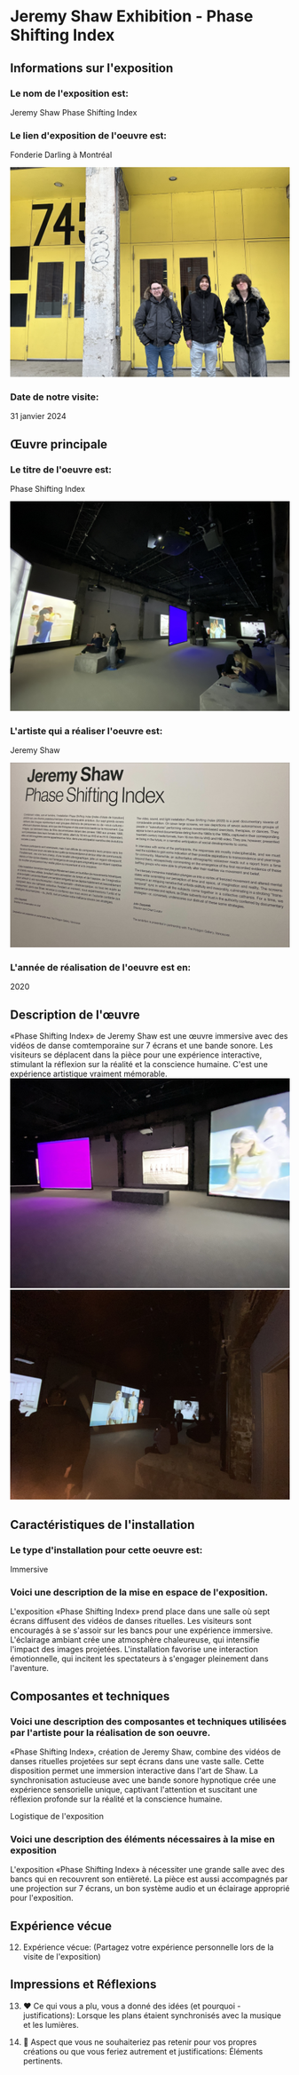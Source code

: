 # Jeremy Shaw Exhibition - Phase Shifting Index

<h2>Informations sur l'exposition</h2>

<h3> Le nom de l'exposition est: </h3>
  <p>Jeremy Shaw Phase Shifting Index</p>

  <h3> Le lien d'exposition de l'oeuvre est: </h3>
<p>Fonderie Darling à Montréal</p>

![entree edifice](medias/entree_edifice.png)

<h3>Date de notre visite:</h3>
<p>31 janvier 2024</p>

## Œuvre principale

<h3> Le titre de l'oeuvre est: </h3>
  <p> Phase Shifting Index </p>
  
![vue oeuvre](medias/vue_oeuvre.png)

<h3>L'artiste qui a réaliser l'oeuvre est:</h3>
  <p>Jeremy Shaw</p>

  ![affiche exposition](medias/affiche_exposition.png)

<h3>L'année de réalisation de l'oeuvre est en:</h3>
<p>2020</p>

## Description de l'œuvre

«Phase Shifting Index» de Jeremy Shaw est une œuvre immersive avec des vidéos de danse comtemporaine sur 7 écrans et une bande sonore. Les visiteurs se déplacent dans la pièce pour une expérience interactive, stimulant la réflexion sur la réalité et la conscience humaine. C'est une expérience artistique vraiment mémorable.
![premiere_vue](medias/premiere_vue.png)
![deuxieme_vue](medias/deuxieme_vue.png)

## Caractéristiques de l'installation

<h3> Le type d'installation pour cette oeuvre est: </h3>
  <p> Immersive </p>
   
<h3> Voici une description de la mise en espace de l'exposition. </h3> 

<p> L'exposition «Phase Shifting Index» prend place dans une salle où sept écrans diffusent des vidéos de danses rituelles. Les visiteurs sont encouragés à se s'assoir sur les bancs pour une expérience immersive. L'éclairage ambiant crée une atmosphère chaleureuse, qui intensifie l'impact des images projetées. L'installation favorise une interaction émotionnelle, qui incitent les spectateurs à s'engager pleinement dans l'aventure. </p>

## Composantes et techniques

<h3>Voici une description des composantes et techniques utilisées par l'artiste pour la réalisation de son oeuvre.</h3>

<p>«Phase Shifting Index», création de Jeremy Shaw, combine des vidéos de danses rituelles projetées sur sept écrans dans une vaste salle. Cette disposition permet une immersion interactive dans l'art de Shaw. La synchronisation astucieuse avec une bande sonore hypnotique crée une expérience sensorielle unique, captivant l'attention et suscitant une réflexion profonde sur la réalité et la conscience humaine.</p

## Logistique de l'exposition

<h3> Voici une description des éléments nécessaires à la mise en exposition </h3>

<p>L'exposition «Phase Shifting Index» à nécessiter une grande salle avec des bancs qui en recouvrent son entièreté. La pièce est aussi accompagnés par une projection sur 7 écrans, un bon système audio et un éclairage approprié pour l'exposition.

## Expérience vécue

12. Expérience vécue: (Partagez votre expérience personnelle lors de la visite de l'exposition)

## Impressions et Réflexions

13. ❤️ Ce qui vous a plu, vous a donné des idées (et pourquoi - justifications): Lorsque les plans étaient synchronisés avec la musique et les lumières.

14. 🤔 Aspect que vous ne souhaiteriez pas retenir pour vos propres créations ou que vous feriez autrement et justifications: Éléments pertinents.
